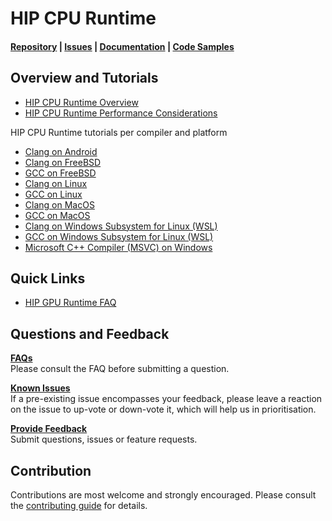 # HIP CPU Runtime #

#### [Repository](https://github.com/ROCm-Developer-Tools/HIP-CPU) | [Issues](https://github.com/ROCm-Developer-Tools/HIP-CPU/issues) | [Documentation](/docs) | [Code Samples](/examples) ####

## Overview and Tutorials ##

* [HIP CPU Runtime Overview](/docs/overview.md)
* [HIP CPU Runtime Performance Considerations](/docs/performance.md)

HIP CPU Runtime tutorials per compiler and platform

* [Clang on Android](/docs/clang_android.md)
* [Clang on FreeBSD](/docs/clang_fbsd.md)
* [GCC on FreeBSD](/docs/gcc_fbsd.md)
* [Clang on Linux](/docs/clang_linux.md)
* [GCC on Linux](/docs/gcc_linux.md)
* [Clang on MacOS](/docs/clang_macos.md)
* [GCC on MacOS](/docs/gcc_macos.md)
* [Clang on Windows Subsystem for Linux (WSL)](/docs/clang_wsl.md)
* [GCC on Windows Subsystem for Linux (WSL)](/docs/gcc_wsl.md)
* [Microsoft C++ Compiler (MSVC) on Windows](/docs/msvc.md)

## Quick Links ##

* [HIP GPU Runtime FAQ](https://github.com/ROCm-Developer-Tools/HIP/blob/master/docs/markdown/hip_faq.md)

## Questions and Feedback ##

**[FAQs](docs/faq.md)**\
Please consult the FAQ before submitting a question.

**[Known Issues](https://github.com/ROCm-Developer-Tools/HIP-CPU/issues)**\
If a pre-existing issue encompasses your feedback, please leave a reaction on
the issue to up-vote or down-vote it, which will help us in prioritisation.

**[Provide Feedback](https://github.com/ROCm-Developer-Tools/HIP-CPU/issues/new/choose)**\
Submit questions, issues or feature requests.

## Contribution ##

Contributions are most welcome and strongly encouraged. Please consult the
[contributing guide](CONTRIBUTING.md) for details.
